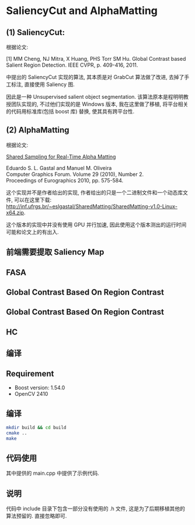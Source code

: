 # SaliencyCut and AlphaMatting

(1) SaliencyCut:  
-----------

根据论文:  

[1] MM Cheng, NJ Mitra, X Huang, PHS Torr SM Hu. Global Contrast based Salient 
    Region Detection. IEEE CVPR, p. 409-416, 2011.    

中提出的 SaliencyCut 实现的算法, 其本质是对 GrabCut 算法做了改进, 去掉了手工标注, 直接使用 Saliency 图.  

因此是一种 Unsupervised salient object segmentation. 该算法原本是程明明教授团队实现的, 不过他们实现的是 Windows 版本, 我在这里做了移植, 将平台相关的代码用标准库(包括 boost 库) 替换, 使其具有跨平台性.   

(2) AlphaMatting  
---------

根据论文:   

[Shared Sampling for Real-Time Alpha Matting](http://inf.ufrgs.br/~eslgastal/SharedMatting/)  

  Eduardo S. L. Gastal and Manuel M. Oliveira  
  Computer Graphics Forum. Volume 29 (2010), Number 2.  
  Proceedings of Eurographics 2010, pp. 575-584.  

这个实现并不是作者给出的实现, 作者给出的只是一个二进制文件和一个动态库文件, 可以在这里下载:   http://inf.ufrgs.br/~eslgastal/SharedMatting/SharedMatting-v1.0-Linux-x64.zip.  

这个版本的实现中并没有使用 GPU 并行加速, 因此使用这个版本测出的运行时间可能和论文上的有出入.   

## 前端需要提取 Saliency Map

FASA   
------------
Global Contrast Based On Region Contrast  
------------

Global Contrast Based On Region Contrast  
------------

HC   
------------


## 编译

Requirement   
------------

* Boost version: 1.54.0   
* OpenCV 2410

编译   
---------

```bash
mkdir build && cd build
cmake ..
make 
```

## 代码使用  

其中提供的 main.cpp 中提供了示例代码.   


## 说明  

代码中 include 目录下包含一部分没有使用的 .h 文件, 这是为了后期移植其他的算法预留的. 直接忽略即可.  



